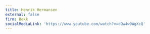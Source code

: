 ```yaml
---
title: Henrik Hermansen
external: false
firm: Bekk
socialMediaLink: 'https://www.youtube.com/watch?v=dQw4w9WgXcQ'
---
```


